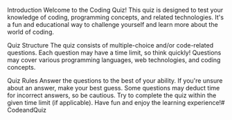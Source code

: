 Introduction
Welcome to the Coding Quiz! This quiz is designed to test your knowledge of coding, programming concepts, and related technologies. It's a fun and educational way to challenge yourself and learn more about the world of coding.

Quiz Structure
The quiz consists of multiple-choice and/or code-related questions.
Each question may have a time limit, so think quickly!
Questions may cover various programming languages, web technologies, and coding concepts.

Quiz Rules
Answer the questions to the best of your ability.
If you're unsure about an answer, make your best guess.
Some questions may deduct time for incorrect answers, so be cautious.
Try to complete the quiz within the given time limit (if applicable).
Have fun and enjoy the learning experience!# CodeandQuiz

